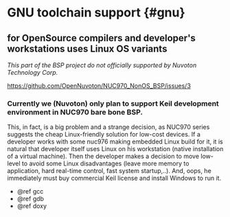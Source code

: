 # GNU toolchain support {#gnu}
## for OpenSource compilers and developer's workstations uses Linux OS variants

*This part of the BSP project do not officially supported by Nuvoton Technology Corp.*

https://github.com/OpenNuvoton/NUC970_NonOS_BSP/issues/3

### Currently we (Nuvoton) only plan to support Keil development environment  in NUC970 bare bone BSP.

This, in fact, is a big problem and a strange decision, as NUC970 series
suggests the cheap Linux-friendly solution for low-cost devices.
If a developer works with some nuc976 making embedded Linux build for it,
it is natural that developer itself uses Linux on his workstation
(native installation of a virtual machine). Then the developer makes a decision
to move low-level to avoid some Linux disadvantages (leave more memory to application,
hard real-time control, fast system startup,..). And, oops, he immediately
must buy commercial Keil license and install Windows to run it.

* @ref gcc
* @ref gdb
* @ref doxy

